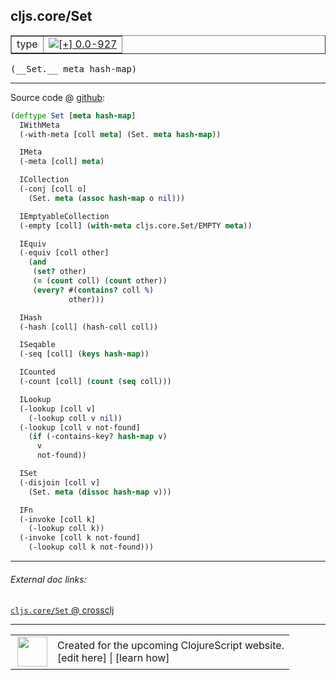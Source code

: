 ## cljs.core/Set



 <table border="1">
<tr>
<td>type</td>
<td><a href="https://github.com/cljsinfo/cljs-api-docs/tree/0.0-927"><img valign="middle" alt="[+] 0.0-927" title="Added in 0.0-927" src="https://img.shields.io/badge/+-0.0--927-lightgrey.svg"></a> </td>
</tr>
</table>


 <samp>
(__Set.__ meta hash-map)<br>
</samp>

---







Source code @ [github](https://github.com/clojure/clojurescript/blob/r1011/src/cljs/cljs/core.cljs#L2659-L2706):

```clj
(deftype Set [meta hash-map]
  IWithMeta
  (-with-meta [coll meta] (Set. meta hash-map))

  IMeta
  (-meta [coll] meta)

  ICollection
  (-conj [coll o]
    (Set. meta (assoc hash-map o nil)))

  IEmptyableCollection
  (-empty [coll] (with-meta cljs.core.Set/EMPTY meta))

  IEquiv
  (-equiv [coll other]
    (and
     (set? other)
     (= (count coll) (count other))
     (every? #(contains? coll %)
             other)))

  IHash
  (-hash [coll] (hash-coll coll))

  ISeqable
  (-seq [coll] (keys hash-map))

  ICounted
  (-count [coll] (count (seq coll)))

  ILookup
  (-lookup [coll v]
    (-lookup coll v nil))
  (-lookup [coll v not-found]
    (if (-contains-key? hash-map v)
      v
      not-found))

  ISet
  (-disjoin [coll v]
    (Set. meta (dissoc hash-map v)))

  IFn
  (-invoke [coll k]
    (-lookup coll k))
  (-invoke [coll k not-found]
    (-lookup coll k not-found)))
```

<!--
Repo - tag - source tree - lines:

 <pre>
clojurescript @ r1011
└── src
    └── cljs
        └── cljs
            └── <ins>[core.cljs:2659-2706](https://github.com/clojure/clojurescript/blob/r1011/src/cljs/cljs/core.cljs#L2659-L2706)</ins>
</pre>

-->

---



###### External doc links:

[`cljs.core/Set` @ crossclj](http://crossclj.info/fun/cljs.core.cljs/Set.html)<br>

---

 <table>
<tr><td>
<img valign="middle" align="right" width="48px" src="http://i.imgur.com/Hi20huC.png">
</td><td>
Created for the upcoming ClojureScript website.<br>
[edit here] | [learn how]
</td></tr></table>

[edit here]:https://github.com/cljsinfo/cljs-api-docs/blob/master/cljsdoc/cljs.core_Set.cljsdoc
[learn how]:https://github.com/cljsinfo/cljs-api-docs/wiki/cljsdoc-files

<!--

This information was too distracting to show to readers, but I'll leave it
commented here since it is helpful to:

- pretty-print the data used to generate this document
- and show how to retrieve that data



The API data for this symbol:

```clj
{:ns "cljs.core",
 :name "Set",
 :type "type",
 :signature ["[meta hash-map]"],
 :source {:code "(deftype Set [meta hash-map]\n  IWithMeta\n  (-with-meta [coll meta] (Set. meta hash-map))\n\n  IMeta\n  (-meta [coll] meta)\n\n  ICollection\n  (-conj [coll o]\n    (Set. meta (assoc hash-map o nil)))\n\n  IEmptyableCollection\n  (-empty [coll] (with-meta cljs.core.Set/EMPTY meta))\n\n  IEquiv\n  (-equiv [coll other]\n    (and\n     (set? other)\n     (= (count coll) (count other))\n     (every? #(contains? coll %)\n             other)))\n\n  IHash\n  (-hash [coll] (hash-coll coll))\n\n  ISeqable\n  (-seq [coll] (keys hash-map))\n\n  ICounted\n  (-count [coll] (count (seq coll)))\n\n  ILookup\n  (-lookup [coll v]\n    (-lookup coll v nil))\n  (-lookup [coll v not-found]\n    (if (-contains-key? hash-map v)\n      v\n      not-found))\n\n  ISet\n  (-disjoin [coll v]\n    (Set. meta (dissoc hash-map v)))\n\n  IFn\n  (-invoke [coll k]\n    (-lookup coll k))\n  (-invoke [coll k not-found]\n    (-lookup coll k not-found)))",
          :title "Source code",
          :repo "clojurescript",
          :tag "r1011",
          :filename "src/cljs/cljs/core.cljs",
          :lines [2659 2706]},
 :full-name "cljs.core/Set",
 :full-name-encode "cljs.core_Set",
 :history [["+" "0.0-927"]]}

```

Retrieve the API data for this symbol:

```clj
;; from Clojure REPL
(require '[clojure.edn :as edn])
(-> (slurp "https://raw.githubusercontent.com/cljsinfo/cljs-api-docs/catalog/cljs-api.edn")
    (edn/read-string)
    (get-in [:symbols "cljs.core/Set"]))
```

-->
